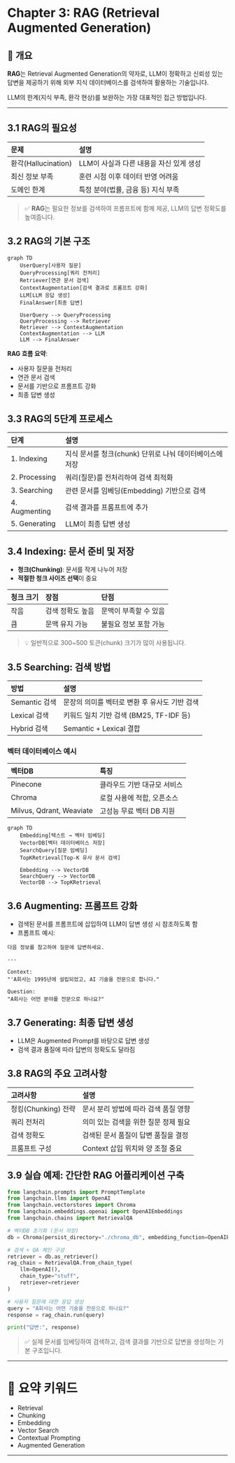 # Chapter 3: RAG (Retrieval Augmented Generation)

## 📖 개요

**RAG**는 Retrieval Augmented Generation의 약자로, 
LLM이 정확하고 신뢰성 있는 답변을 제공하기 위해 외부 지식 데이터베이스를 검색하여 활용하는 기술입니다.

LLM의 한계(지식 부족, 환각 현상)를 보완하는 가장 대표적인 접근 방법입니다.

---

## 3.1 RAG의 필요성

| 문제 | 설명 |
|:---|:---|
| 환각(Hallucination) | LLM이 사실과 다른 내용을 자신 있게 생성 |
| 최신 정보 부족 | 훈련 시점 이후 데이터 반영 어려움 |
| 도메인 한계 | 특정 분야(법률, 금융 등) 지식 부족 |

> ✅ **RAG**는 필요한 정보를 검색하여 프롬프트에 함께 제공, LLM의 답변 정확도를 높여줍니다.


## 3.2 RAG의 기본 구조

```mermaid
graph TD
    UserQuery[사용자 질문]
    QueryProcessing[쿼리 전처리]
    Retriever[연관 문서 검색]
    ContextAugmentation[검색 결과로 프롬프트 강화]
    LLM[LLM 응답 생성]
    FinalAnswer[최종 답변]

    UserQuery --> QueryProcessing
    QueryProcessing --> Retriever
    Retriever --> ContextAugmentation
    ContextAugmentation --> LLM
    LLM --> FinalAnswer
```

**RAG 흐름 요약**:
- 사용자 질문을 전처리
- 연관 문서 검색
- 문서를 기반으로 프롬프트 강화
- 최종 답변 생성


## 3.3 RAG의 5단계 프로세스

| 단계 | 설명 |
|:---|:---|
| 1. Indexing | 지식 문서를 청크(chunk) 단위로 나눠 데이터베이스에 저장 |
| 2. Processing | 쿼리(질문)를 전처리하여 검색 최적화 |
| 3. Searching | 관련 문서를 임베딩(Embedding) 기반으로 검색 |
| 4. Augmenting | 검색 결과를 프롬프트에 추가 |
| 5. Generating | LLM이 최종 답변 생성 |


## 3.4 Indexing: 문서 준비 및 저장

- **청크(Chunking)**: 문서를 작게 나누어 저장
- **적절한 청크 사이즈 선택**이 중요

| 청크 크기 | 장점 | 단점 |
|:---|:---|:---|
| 작음 | 검색 정확도 높음 | 문맥이 부족할 수 있음 |
| 큼 | 문맥 유지 가능 | 불필요 정보 포함 가능 |

> 💡 일반적으로 300~500 토큰(chunk) 크기가 많이 사용됩니다.


## 3.5 Searching: 검색 방법

| 방법 | 설명 |
|:---|:---|
| Semantic 검색 | 문장의 의미를 벡터로 변환 후 유사도 기반 검색 |
| Lexical 검색 | 키워드 일치 기반 검색 (BM25, TF-IDF 등) |
| Hybrid 검색 | Semantic + Lexical 결합 |


### 벡터 데이터베이스 예시

| 벡터DB | 특징 |
|:---|:---|
| Pinecone | 클라우드 기반 대규모 서비스 |
| Chroma | 로컬 사용에 적합, 오픈소스 |
| Milvus, Qdrant, Weaviate | 고성능 무료 벡터 DB 지원 |

```mermaid
graph TD
    Embedding[텍스트 → 벡터 임베딩]
    VectorDB[벡터 데이터베이스 저장]
    SearchQuery[질문 임베딩]
    TopKRetrieval[Top-K 유사 문서 검색]

    Embedding --> VectorDB
    SearchQuery --> VectorDB
    VectorDB --> TopKRetrieval
```


## 3.6 Augmenting: 프롬프트 강화

- 검색된 문서를 프롬프트에 삽입하여 LLM이 답변 생성 시 참조하도록 함
- 프롬프트 예시:

```text
다음 정보를 참고하여 질문에 답변하세요.

---

Context:
"'A회사는 1995년에 설립되었고, AI 기술을 전문으로 합니다."

Question:
"A회사는 어떤 분야를 전문으로 하나요?"
```


## 3.7 Generating: 최종 답변 생성

- LLM은 Augmented Prompt를 바탕으로 답변 생성
- 검색 결과 품질에 따라 답변의 정확도도 달라짐


## 3.8 RAG의 주요 고려사항

| 고려사항 | 설명 |
|:---|:---|
| 청킹(Chunking) 전략 | 문서 분리 방법에 따라 검색 품질 영향 |
| 쿼리 전처리 | 의미 있는 검색을 위한 질문 정제 필요 |
| 검색 정확도 | 검색된 문서 품질이 답변 품질을 결정 |
| 프롬프트 구성 | Context 삽입 위치와 양 조절 중요 |


## 3.9 실습 예제: 간단한 RAG 어플리케이션 구축

```python
from langchain.prompts import PromptTemplate
from langchain.llms import OpenAI
from langchain.vectorstores import Chroma
from langchain.embeddings.openai import OpenAIEmbeddings
from langchain.chains import RetrievalQA

# 벡터DB 초기화 (문서 저장)
db = Chroma(persist_directory="./chroma_db", embedding_function=OpenAIEmbeddings())

# 검색 + QA 체인 구성
retriever = db.as_retriever()
rag_chain = RetrievalQA.from_chain_type(
    llm=OpenAI(),
    chain_type="stuff",
    retriever=retriever
)

# 사용자 질문에 대한 응답 생성
query = "A회사는 어떤 기술을 전문으로 하나요?"
response = rag_chain.run(query)

print("답변:", response)
```

> ✅ 실제 문서를 임베딩하여 검색하고, 검색 결과를 기반으로 답변을 생성하는 기본 구조입니다.


---

# 📌 요약 키워드

- Retrieval
- Chunking
- Embedding
- Vector Search
- Contextual Prompting
- Augmented Generation

---

